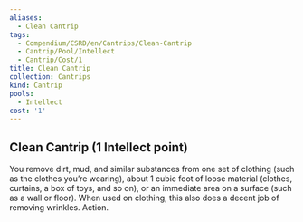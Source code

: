 ```yaml
---
aliases:
  - Clean Cantrip
tags:
  - Compendium/CSRD/en/Cantrips/Clean-Cantrip
  - Cantrip/Pool/Intellect
  - Cantrip/Cost/1
title: Clean Cantrip
collection: Cantrips
kind: Cantrip
pools:
  - Intellect
cost: '1'
---
```

## Clean Cantrip (1 Intellect point)  
You remove dirt, mud, and similar substances from one set of clothing (such as the clothes you’re wearing), about 1 cubic foot of loose material (clothes, curtains, a box of toys, and so on), or an immediate area on a surface (such as a wall or floor). When used on clothing, this also does a decent job of removing wrinkles. Action.   
  

